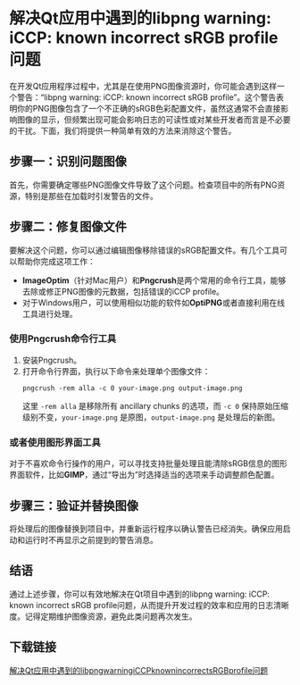 # 解决Qt应用中遇到的libpng warning: iCCP: known incorrect sRGB profile问题

在开发Qt应用程序过程中，尤其是在使用PNG图像资源时，你可能会遇到这样一个警告：“libpng warning: iCCP: known incorrect sRGB profile”。这个警告表明你的PNG图像包含了一个不正确的sRGB色彩配置文件，虽然这通常不会直接影响图像的显示，但频繁出现可能会影响日志的可读性或对某些开发者而言是不必要的干扰。下面，我们将提供一种简单有效的方法来消除这个警告。

## 步骤一：识别问题图像

首先，你需要确定哪些PNG图像文件导致了这个问题。检查项目中的所有PNG资源，特别是那些在加载时引发警告的文件。

## 步骤二：修复图像文件

要解决这个问题，你可以通过编辑图像移除错误的sRGB配置文件。有几个工具可以帮助你完成这项工作：

- **ImageOptim**（针对Mac用户）和**Pngcrush**是两个常用的命令行工具，能够去除或修正PNG图像的元数据，包括错误的iCCP profile。
- 对于Windows用户，可以使用相似功能的软件如**OptiPNG**或者直接利用在线工具进行处理。

### 使用Pngcrush命令行工具

1. 安装Pngcrush。
2. 打开命令行界面，执行以下命令来处理单个图像文件：
   ```
   pngcrush -rem alla -c 0 your-image.png output-image.png
   ```
   这里 `-rem alla` 是移除所有 ancillary chunks 的选项，而 `-c 0` 保持原始压缩级别不变，`your-image.png` 是原图，`output-image.png` 是处理后的新图。

### 或者使用图形界面工具

对于不喜欢命令行操作的用户，可以寻找支持批量处理且能清除sRGB信息的图形界面软件，比如**GIMP**，通过“导出为”时选择适当的选项来手动调整颜色配置。

## 步骤三：验证并替换图像

将处理后的图像替换到项目中，并重新运行程序以确认警告已经消失。确保应用启动和运行时不再显示之前提到的警告消息。

## 结语

通过上述步骤，你可以有效地解决在Qt项目中遇到的libpng warning: iCCP: known incorrect sRGB profile问题，从而提升开发过程的效率和应用的日志清晰度。记得定期维护图像资源，避免此类问题再次发生。

## 下载链接

[解决Qt应用中遇到的libpngwarningiCCPknownincorrectsRGBprofile问题](https://pan.quark.cn/s/e9efe404f919)